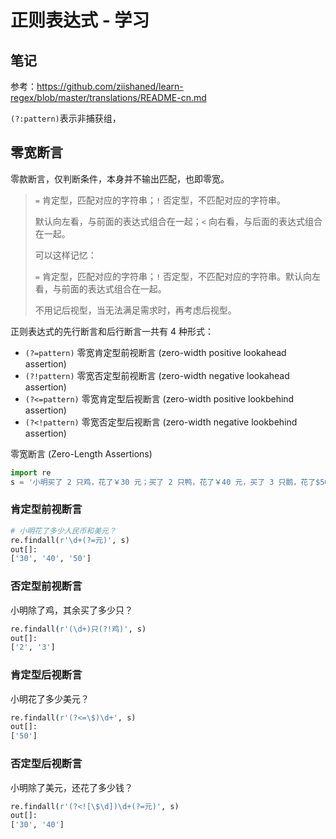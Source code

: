 # 正则表达式 - 学习

## 笔记

参考：<https://github.com/ziishaned/learn-regex/blob/master/translations/README-cn.md>

`(?:pattern)`表示非捕获组，

## 零宽断言

零款断言，仅判断条件，本身并不输出匹配，也即零宽。

>`=` 肯定型，匹配对应的字符串；`!` 否定型，不匹配对应的字符串。
>
>默认向左看，与前面的表达式组合在一起；`<` 向右看，与后面的表达式组合在一起。
>
>可以这样记忆：
>
>`=` 肯定型，匹配对应的字符串；`!` 否定型，不匹配对应的字符串。默认向左看，与前面的表达式组合在一起。
>
>不用记后视型，当无法满足需求时，再考虑后视型。

正则表达式的先行断言和后行断言一共有 4 种形式：

- `(?=pattern)` 零宽肯定型前视断言 (zero-width positive lookahead assertion)
- `(?!pattern)` 零宽否定型前视断言 (zero-width negative lookahead assertion)
- `(?<=pattern)` 零宽肯定型后视断言 (zero-width positive lookbehind assertion)
- `(?<!pattern)` 零宽否定型后视断言 (zero-width negative lookbehind assertion)

零宽断言 (Zero-Length Assertions)

```python
import re
s = '小明买了 2 只鸡，花了￥30 元；买了 2 只鸭，花了￥40 元，买了 3 只鹅，花了$50 元。'
```

### 肯定型前视断言

```python
# 小明花了多少人民币和美元？
re.findall(r'\d+(?=元)', s)
out[]:
['30', '40', '50']
```

### 否定型前视断言

小明除了鸡，其余买了多少只？

```python
re.findall(r'(\d+)只(?!鸡)', s)
out[]:
['2', '3']
```

### 肯定型后视断言

小明花了多少美元？

```python
re.findall(r'(?<=\$)\d+', s)
out[]:
['50']
```

### 否定型后视断言

小明除了美元，还花了多少钱？

```python
re.findall(r'(?<![\$\d])\d+(?=元)', s)
out[]:
['30', '40']
```
